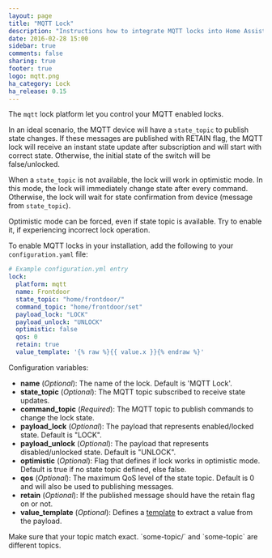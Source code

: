 ```yaml
---
layout: page
title: "MQTT Lock"
description: "Instructions how to integrate MQTT locks into Home Assistant."
date: 2016-02-28 15:00
sidebar: true
comments: false
sharing: true
footer: true
logo: mqtt.png
ha_category: Lock
ha_release: 0.15
---
```


The `mqtt` lock platform let you control your MQTT enabled locks.

In an ideal scenario, the MQTT device will have a `state_topic` to publish state changes. If these messages are published with RETAIN flag, the MQTT lock will receive an instant state update after subscription and will start with correct state. Otherwise, the initial state of the switch will be false/unlocked.

When a `state_topic` is not available, the lock will work in optimistic mode. In this mode, the lock will immediately change state after every command. Otherwise, the lock will wait for state confirmation from device (message from `state_topic`).

Optimistic mode can be forced, even if state topic is available. Try to enable it, if experiencing incorrect lock operation.

To enable MQTT locks in your installation, add the following to your `configuration.yaml` file:

```yaml
# Example configuration.yml entry
lock:
  platform: mqtt
  name: Frontdoor 
  state_topic: "home/frontdoor/"
  command_topic: "home/frontdoor/set"
  payload_lock: "LOCK"
  payload_unlock: "UNLOCK"
  optimistic: false
  qos: 0
  retain: true
  value_template: '{% raw %}{{ value.x }}{% endraw %}'
```

Configuration variables:

- **name** (*Optional*): The name of the lock. Default is 'MQTT Lock'.
- **state_topic** (*Optional*): The MQTT topic subscribed to receive state updates.
- **command_topic** (*Required*): The MQTT topic to publish commands to change the lock state.
- **payload_lock** (*Optional*): The payload that represents enabled/locked state. Default is "LOCK".
- **payload_unlock** (*Optional*): The payload that represents disabled/unlocked state. Default is "UNLOCK".
- **optimistic** (*Optional*): Flag that defines if lock works in optimistic mode. Default is true if no state topic defined, else false.
- **qos** (*Optional*): The maximum QoS level of the state topic. Default is 0 and will also be used to publishing messages.
- **retain** (*Optional*): If the published message should have the retain flag on or not.
- **value_template** (*Optional*): Defines a [template](/topics/templating/) to extract a value from the payload.

<p class='note warning'>
Make sure that your topic match exact. `some-topic/` and `some-topic` are different topics.
</p>
